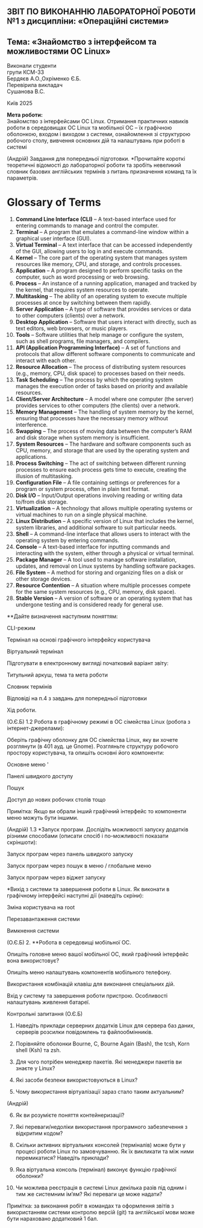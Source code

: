 
**ЗВІТ ПО ВИКОНАННЮ ЛАБОРАТОРНОЇ РОБОТИ №1 з дисципліни: «Операційні системи»**
---
<h2>Тема: «Знайомство з інтерфейсом та можливостями ОС Linux»</h2>

Виконали студенти   
групи КСМ-33     
Бердяєв А.О.,Охріменко Є.Б.   
Перевірила викладач  
Сушанова В.С. 

Київ 2025

**Мета роботи:**   
Знайомство з інтерфейсами ОС Linux.
Отримання практичних навиків роботи в середовищах ОС Linux та мобільної ОС – їх графічною оболонкою, входом і виходом з системи, ознайомлення зі структурою робочого столу, вивчення основних дій та налаштувань при роботі в системі

(Андрій)
Завдання для попередньої підготовки.
*Прочитайте короткі теоретичні відомості до лабораторної роботи та зробіть невеликий словник базових англійських термінів з питань призначення команд та їх параметрів.  
  # Glossary of Terms
1. **Command Line Interface (CLI)** – A text-based interface used for entering commands to manage and control the computer.
2. **Terminal** – A program that emulates a command-line window within a graphical user interface (GUI).
3. **Virtual Terminal** – A text interface that can be accessed independently of the GUI, allowing users to log in and execute commands.
4. **Kernel** – The core part of the operating system that manages system resources like memory, CPU, and storage, and controls processes.
5. **Application** – A program designed to perform specific tasks on the computer, such as word processing or web browsing.
6. **Process** – An instance of a running application, managed and tracked by the kernel, that requires system resources to operate.
7. **Multitasking** – The ability of an operating system to execute multiple processes at once by switching between them rapidly.
8. **Server Application** – A type of software that provides services or data to other computers (clients) over a network.
9. **Desktop Application** – Software that users interact with directly, such as text editors, web browsers, or music players.
10. **Tools** – Software utilities that help manage or configure the system, such as shell programs, file managers, and compilers.
11. **API (Application Programming Interface)** – A set of functions and protocols that allow different software components to communicate and interact with each other.
12. **Resource Allocation** – The process of distributing system resources (e.g., memory, CPU, disk space) to processes based on their needs.
13. **Task Scheduling** – The process by which the operating system manages the execution order of tasks based on priority and available resources.
14. **Client/Server Architecture** – A model where one computer (the server) provides services to other computers (the clients) over a network.
15. **Memory Management** – The handling of system memory by the kernel, ensuring that processes have the necessary memory without interference.
16. **Swapping** – The process of moving data between the computer’s RAM and disk storage when system memory is insufficient.
17. **System Resources** – The hardware and software components such as CPU, memory, and storage that are used by the operating system and applications.
18. **Process Switching** – The act of switching between different running processes to ensure each process gets time to execute, creating the illusion of multitasking.
19. **Configuration File** – A file containing settings or preferences for a program or system process, often in plain text format.
20. **Disk I/O** – Input/Output operations involving reading or writing data to/from disk storage.
21. **Virtualization** – A technology that allows multiple operating systems or virtual machines to run on a single physical machine.
22. **Linux Distribution** – A specific version of Linux that includes the kernel, system libraries, and additional software to suit particular needs.
23. **Shell** – A command-line interface that allows users to interact with the operating system by entering commands.
24. **Console** – A text-based interface for inputting commands and interacting with the system, either through a physical or virtual terminal.
25. **Package Manager** – A tool used to manage software installation, updates, and removal on Linux systems by handling software packages.
26. **File System** – A method for storing and organizing files on a disk or other storage devices.
27. **Resource Contention** – A situation where multiple processes compete for the same system resources (e.g., CPU, memory, disk space).
28. **Stable Version** – A version of software or an operating system that has undergone testing and is considered ready for general use.

**Дайте визначення наступним поняттям:

CLI-режим

Термінал на основі графічного інтерфейсу користувача 

Віртуальний термінал

Підготувати в електронному вигляді початковий варіант звіту:

Титульний аркуш, тема та мета роботи

Словник термінів

Відповіді на п.4 з завдань для попередньої підготовки

Хід роботи.

(О.Є.Б)
1.2 Робота в графічному режимі в ОС сімейства Linux (робота з інтернет-джерелами):

Оберіть графічну оболонку для ОС сімейства Linux, яку  ви хочете розглянути (в 401 ауд. це Gnome). Розгляньте структуру робочого простору користувача, та опишіть основні його компоненти:

Основне меню  '

Панелі швидкого доступу  

Пошук   

Доступ до нових робочих столів тощо  

Примітка: Якщо ви обрали інший графічний інтерфейс то компоненти меню можуть бути іншими.  

(Андрій)
1.3 *Запуск програм. Дослідіть можливості запуску додатків різними способами (описати спосіб і по-можливості показати скріншоти):

Запуск програм через панель швидкого запуску

Запуск програм через пошук в меню / глобальне меню 

Запуск програм через віджет запуску 

*Вихід з системи та завершення роботи в Linux. Як виконати в графічному інтерфейсі наступні дії (наведіть скріни):

Зміна користувача на root 

Перезавантаження системи

Вимкнення системи

(О.Є.Б)
2. **Робота в середовищі мобільної ОС. 

Опишіть головне меню вашої мобільної ОС, який графічний інтерфейс вона використовує?

Опишіть меню налаштувань компонентів мобільного телефону.

Використання комбінацій клавіш для виконання спеціальних дій.

Вхід у систему та завершення роботи пристрою. Особливості налаштувань живлення батареї.

Контрольні запитання
(О.Є.Б)
1. Наведіть приклади серверних додатків Linux для сервера баз даних, серверів розсилки повідомлень та файлообмінників.

2. Порівняйте оболонки Bourne, C, Bourne Again (Bash), the tcsh, Korn shell (Ksh) та zsh.

3. Для чого потрібен менеджер пакетів. Які менеджери пакетів ви знаєте у Linux?  

4. Які засоби безпеки використовуються в Linux? 

5. Чому використання віртуалізації зараз стало таким актуальним?

(Андрій)

6. Як ви розумієте поняття контейнеризації?

7. Які переваги/недоліки використання програмного забезпечення з відкритим кодом? 

8. Скільки активних віртуальних консолей (терміналів) може бути у процесі роботи Linux по замовчуванню. Як їх викликати та між ними перемикатися? Наведіть приклади?

9. Яка віртуальна консоль (термінал) виконує функцію графічної оболонки?

10. Чи можлива реєстрація в системі Linux декілька разів під одним і тим же системним ім’ям? Які переваги це може надати?



Примітка: за виконання робіт в командах та оформлення звітів з використанням системи контролю версій (git) та англійської мови може бути нараховано додатковий 1 бал.

